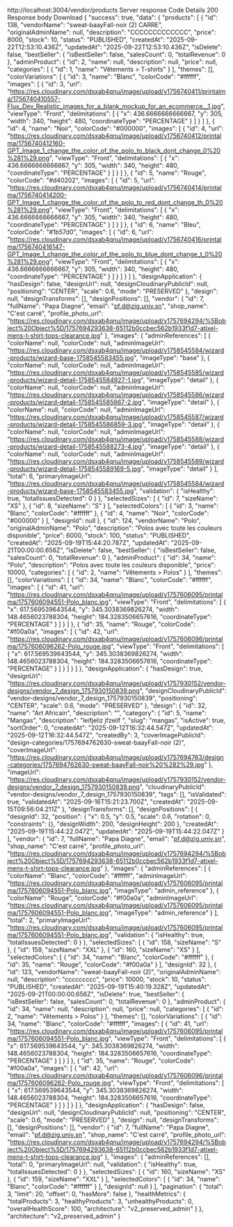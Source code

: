 http://localhost:3004/vendor/products
Server response
Code	Details
200	
Response body
Download
{
  "success": true,
  "data": {
    "products": [
      {
        "id": 138,
        "vendorName": "sweat-baayFall-noir (2) CARRE",
        "originalAdminName": null,
        "description": "CCCCCCCCCCCCC",
        "price": 8000,
        "stock": 10,
        "status": "PUBLISHED",
        "createdAt": "2025-09-22T12:53:10.436Z",
        "updatedAt": "2025-09-22T12:53:10.436Z",
        "isDelete": false,
        "bestSeller": {
          "isBestSeller": false,
          "salesCount": 0,
          "totalRevenue": 0
        },
        "adminProduct": {
          "id": 2,
          "name": null,
          "description": null,
          "price": null,
          "categories": [
            {
              "id": 1,
              "name": "Vêtements > T-shirts"
            }
          ],
          "themes": [],
          "colorVariations": [
            {
              "id": 3,
              "name": "Blanc",
              "colorCode": "#ffffff",
              "images": [
                {
                  "id": 3,
                  "url": "https://res.cloudinary.com/dsxab4qnu/image/upload/v1756740411/printalma/1756740410557-Flux_Dev_Realistic_images_for_a_blank_mockup_for_an_ecommerce__1.jpg",
                  "viewType": "Front",
                  "delimitations": [
                    {
                      "x": 436.6666666666667,
                      "y": 305,
                      "width": 340,
                      "height": 480,
                      "coordinateType": "PERCENTAGE"
                    }
                  ]
                }
              ]
            },
            {
              "id": 4,
              "name": "Noir",
              "colorCode": "#000000",
              "images": [
                {
                  "id": 4,
                  "url": "https://res.cloudinary.com/dsxab4qnu/image/upload/v1756740412/printalma/1756740412160-GPT_Image_1_change_the_color_of_the_polo_to_black_dont_change_0%20%281%29.png",
                  "viewType": "Front",
                  "delimitations": [
                    {
                      "x": 436.6666666666667,
                      "y": 305,
                      "width": 340,
                      "height": 480,
                      "coordinateType": "PERCENTAGE"
                    }
                  ]
                }
              ]
            },
            {
              "id": 5,
              "name": "Rouge",
              "colorCode": "#d40202",
              "images": [
                {
                  "id": 5,
                  "url": "https://res.cloudinary.com/dsxab4qnu/image/upload/v1756740414/printalma/1756740414200-GPT_Image_1_change_the_color_of_the_polo_to_red_dont_change_th_0%20%281%29.png",
                  "viewType": "Front",
                  "delimitations": [
                    {
                      "x": 436.6666666666667,
                      "y": 305,
                      "width": 340,
                      "height": 480,
                      "coordinateType": "PERCENTAGE"
                    }
                  ]
                }
              ]
            },
            {
              "id": 6,
              "name": "Bleu",
              "colorCode": "#1b57d0",
              "images": [
                {
                  "id": 6,
                  "url": "https://res.cloudinary.com/dsxab4qnu/image/upload/v1756740416/printalma/1756740416147-GPT_Image_1_change_the_color_of_the_polo_to_blue_dont_change_t_0%20%281%29.png",
                  "viewType": "Front",
                  "delimitations": [
                    {
                      "x": 436.6666666666667,
                      "y": 305,
                      "width": 340,
                      "height": 480,
                      "coordinateType": "PERCENTAGE"
                    }
                  ]
                }
              ]
            }
          ]
        },
        "designApplication": {
          "hasDesign": false,
          "designUrl": null,
          "designCloudinaryPublicId": null,
          "positioning": "CENTER",
          "scale": 0.6,
          "mode": "PRESERVED"
        },
        "design": null,
        "designTransforms": [],
        "designPositions": [],
        "vendor": {
          "id": 7,
          "fullName": "Papa  Diagne",
          "email": "pf.d@zig.univ.sn",
          "shop_name": "C'est carré",
          "profile_photo_url": "https://res.cloudinary.com/dsxab4qnu/image/upload/v1757694294/%5Bobject%20Object%5D/1757694293638-65112b0ccbec562b1933f1d7-atixel-mens-t-shirt-tops-clearance.jpg"
        },
        "images": {
          "adminReferences": [
            {
              "colorName": null,
              "colorCode": null,
              "adminImageUrl": "https://res.cloudinary.com/dsxab4qnu/image/upload/v1758545584/wizard-products/wizard-base-1758545583455.jpg",
              "imageType": "base"
            },
            {
              "colorName": null,
              "colorCode": null,
              "adminImageUrl": "https://res.cloudinary.com/dsxab4qnu/image/upload/v1758545585/wizard-products/wizard-detail-1758545584927-1.jpg",
              "imageType": "detail"
            },
            {
              "colorName": null,
              "colorCode": null,
              "adminImageUrl": "https://res.cloudinary.com/dsxab4qnu/image/upload/v1758545586/wizard-products/wizard-detail-1758545585867-2.jpg",
              "imageType": "detail"
            },
            {
              "colorName": null,
              "colorCode": null,
              "adminImageUrl": "https://res.cloudinary.com/dsxab4qnu/image/upload/v1758545587/wizard-products/wizard-detail-1758545586859-3.jpg",
              "imageType": "detail"
            },
            {
              "colorName": null,
              "colorCode": null,
              "adminImageUrl": "https://res.cloudinary.com/dsxab4qnu/image/upload/v1758545588/wizard-products/wizard-detail-1758545588273-4.jpg",
              "imageType": "detail"
            },
            {
              "colorName": null,
              "colorCode": null,
              "adminImageUrl": "https://res.cloudinary.com/dsxab4qnu/image/upload/v1758545589/wizard-products/wizard-detail-1758545589169-5.jpg",
              "imageType": "detail"
            }
          ],
          "total": 6,
          "primaryImageUrl": "https://res.cloudinary.com/dsxab4qnu/image/upload/v1758545584/wizard-products/wizard-base-1758545583455.jpg",
          "validation": {
            "isHealthy": true,
            "totalIssuesDetected": 0
          }
        },
        "selectedSizes": [
          {
            "id": 7,
            "sizeName": "XS"
          },
          {
            "id": 8,
            "sizeName": "S"
          }
        ],
        "selectedColors": [
          {
            "id": 3,
            "name": "Blanc",
            "colorCode": "#ffffff"
          },
          {
            "id": 4,
            "name": "Noir",
            "colorCode": "#000000"
          }
        ],
        "designId": null
      },
      {
        "id": 124,
        "vendorName": "Polo",
        "originalAdminName": "Polo",
        "description": "Polos avec toute les couleurs disponible",
        "price": 6000,
        "stock": 100,
        "status": "PUBLISHED",
        "createdAt": "2025-09-19T15:44:20.787Z",
        "updatedAt": "2025-09-21T00:00:00.656Z",
        "isDelete": false,
        "bestSeller": {
          "isBestSeller": false,
          "salesCount": 0,
          "totalRevenue": 0
        },
        "adminProduct": {
          "id": 34,
          "name": "Polo",
          "description": "Polos avec toute les couleurs disponible",
          "price": 10000,
          "categories": [
            {
              "id": 2,
              "name": "Vêtements > Polos"
            }
          ],
          "themes": [],
          "colorVariations": [
            {
              "id": 34,
              "name": "Blanc",
              "colorCode": "#ffffff",
              "images": [
                {
                  "id": 41,
                  "url": "https://res.cloudinary.com/dsxab4qnu/image/upload/v1757606095/printalma/1757606094551-Polo_blanc.jpg",
                  "viewType": "Front",
                  "delimitations": [
                    {
                      "x": 617.569539643544,
                      "y": 345.3038369826274,
                      "width": 148.4656023788304,
                      "height": 184.3283506657616,
                      "coordinateType": "PERCENTAGE"
                    }
                  ]
                }
              ]
            },
            {
              "id": 35,
              "name": "Rouge",
              "colorCode": "#f00a0a",
              "images": [
                {
                  "id": 42,
                  "url": "https://res.cloudinary.com/dsxab4qnu/image/upload/v1757606096/printalma/1757606096262-Polo_rouge.jpg",
                  "viewType": "Front",
                  "delimitations": [
                    {
                      "x": 617.569539643544,
                      "y": 345.3038369826274,
                      "width": 148.4656023788304,
                      "height": 184.3283506657616,
                      "coordinateType": "PERCENTAGE"
                    }
                  ]
                }
              ]
            }
          ]
        },
        "designApplication": {
          "hasDesign": true,
          "designUrl": "https://res.cloudinary.com/dsxab4qnu/image/upload/v1757930152/vendor-designs/vendor_7_design_1757930150839.png",
          "designCloudinaryPublicId": "vendor-designs/vendor_7_design_1757930150839",
          "positioning": "CENTER",
          "scale": 0.6,
          "mode": "PRESERVED"
        },
        "design": {
          "id": 32,
          "name": "Art Africain",
          "description": "",
          "category": {
            "id": 5,
            "name": "Mangas",
            "description": "leifjeliz jfzeilf ",
            "slug": "mangas",
            "isActive": true,
            "sortOrder": 0,
            "createdAt": "2025-09-12T16:32:44.547Z",
            "updatedAt": "2025-09-12T16:32:44.547Z",
            "createdBy": 3,
            "coverImagePublicId": "design-categories/1757694762630-sweat-baayFall-noir (2)",
            "coverImageUrl": "https://res.cloudinary.com/dsxab4qnu/image/upload/v1757694763/design-categories/1757694762630-sweat-baayFall-noir%20%282%29.jpg"
          },
          "imageUrl": "https://res.cloudinary.com/dsxab4qnu/image/upload/v1757930152/vendor-designs/vendor_7_design_1757930150839.png",
          "cloudinaryPublicId": "vendor-designs/vendor_7_design_1757930150839",
          "tags": [],
          "isValidated": true,
          "validatedAt": "2025-09-16T15:21:23.700Z",
          "createdAt": "2025-09-15T09:56:04.211Z"
        },
        "designTransforms": [],
        "designPositions": [
          {
            "designId": 32,
            "position": {
              "x": 0.5,
              "y": 0.5,
              "scale": 0.6,
              "rotation": 0,
              "constraints": {},
              "designWidth": 200,
              "designHeight": 200
            },
            "createdAt": "2025-09-19T15:44:22.047Z",
            "updatedAt": "2025-09-19T15:44:22.047Z"
          }
        ],
        "vendor": {
          "id": 7,
          "fullName": "Papa  Diagne",
          "email": "pf.d@zig.univ.sn",
          "shop_name": "C'est carré",
          "profile_photo_url": "https://res.cloudinary.com/dsxab4qnu/image/upload/v1757694294/%5Bobject%20Object%5D/1757694293638-65112b0ccbec562b1933f1d7-atixel-mens-t-shirt-tops-clearance.jpg"
        },
        "images": {
          "adminReferences": [
            {
              "colorName": "Blanc",
              "colorCode": "#ffffff",
              "adminImageUrl": "https://res.cloudinary.com/dsxab4qnu/image/upload/v1757606095/printalma/1757606094551-Polo_blanc.jpg",
              "imageType": "admin_reference"
            },
            {
              "colorName": "Rouge",
              "colorCode": "#f00a0a",
              "adminImageUrl": "https://res.cloudinary.com/dsxab4qnu/image/upload/v1757606095/printalma/1757606094551-Polo_blanc.jpg",
              "imageType": "admin_reference"
            }
          ],
          "total": 2,
          "primaryImageUrl": "https://res.cloudinary.com/dsxab4qnu/image/upload/v1757606095/printalma/1757606094551-Polo_blanc.jpg",
          "validation": {
            "isHealthy": true,
            "totalIssuesDetected": 0
          }
        },
        "selectedSizes": [
          {
            "id": 158,
            "sizeName": "S"
          },
          {
            "id": 159,
            "sizeName": "XXL"
          },
          {
            "id": 160,
            "sizeName": "XS"
          }
        ],
        "selectedColors": [
          {
            "id": 34,
            "name": "Blanc",
            "colorCode": "#ffffff"
          },
          {
            "id": 35,
            "name": "Rouge",
            "colorCode": "#f00a0a"
          }
        ],
        "designId": 32
      },
      {
        "id": 123,
        "vendorName": "sweat-baayFall-noir (2)",
        "originalAdminName": null,
        "description": "ccccccccc",
        "price": 10000,
        "stock": 10,
        "status": "PUBLISHED",
        "createdAt": "2025-09-19T15:40:19.328Z",
        "updatedAt": "2025-09-21T00:00:00.656Z",
        "isDelete": true,
        "bestSeller": {
          "isBestSeller": false,
          "salesCount": 0,
          "totalRevenue": 0
        },
        "adminProduct": {
          "id": 34,
          "name": null,
          "description": null,
          "price": null,
          "categories": [
            {
              "id": 2,
              "name": "Vêtements > Polos"
            }
          ],
          "themes": [],
          "colorVariations": [
            {
              "id": 34,
              "name": "Blanc",
              "colorCode": "#ffffff",
              "images": [
                {
                  "id": 41,
                  "url": "https://res.cloudinary.com/dsxab4qnu/image/upload/v1757606095/printalma/1757606094551-Polo_blanc.jpg",
                  "viewType": "Front",
                  "delimitations": [
                    {
                      "x": 617.569539643544,
                      "y": 345.3038369826274,
                      "width": 148.4656023788304,
                      "height": 184.3283506657616,
                      "coordinateType": "PERCENTAGE"
                    }
                  ]
                }
              ]
            },
            {
              "id": 35,
              "name": "Rouge",
              "colorCode": "#f00a0a",
              "images": [
                {
                  "id": 42,
                  "url": "https://res.cloudinary.com/dsxab4qnu/image/upload/v1757606096/printalma/1757606096262-Polo_rouge.jpg",
                  "viewType": "Front",
                  "delimitations": [
                    {
                      "x": 617.569539643544,
                      "y": 345.3038369826274,
                      "width": 148.4656023788304,
                      "height": 184.3283506657616,
                      "coordinateType": "PERCENTAGE"
                    }
                  ]
                }
              ]
            }
          ]
        },
        "designApplication": {
          "hasDesign": false,
          "designUrl": null,
          "designCloudinaryPublicId": null,
          "positioning": "CENTER",
          "scale": 0.6,
          "mode": "PRESERVED"
        },
        "design": null,
        "designTransforms": [],
        "designPositions": [],
        "vendor": {
          "id": 7,
          "fullName": "Papa  Diagne",
          "email": "pf.d@zig.univ.sn",
          "shop_name": "C'est carré",
          "profile_photo_url": "https://res.cloudinary.com/dsxab4qnu/image/upload/v1757694294/%5Bobject%20Object%5D/1757694293638-65112b0ccbec562b1933f1d7-atixel-mens-t-shirt-tops-clearance.jpg"
        },
        "images": {
          "adminReferences": [],
          "total": 0,
          "primaryImageUrl": null,
          "validation": {
            "isHealthy": true,
            "totalIssuesDetected": 0
          }
        },
        "selectedSizes": [
          {
            "id": 160,
            "sizeName": "XS"
          },
          {
            "id": 159,
            "sizeName": "XXL"
          }
        ],
        "selectedColors": [
          {
            "id": 34,
            "name": "Blanc",
            "colorCode": "#ffffff"
          }
        ],
        "designId": null
      }
    ],
    "pagination": {
      "total": 3,
      "limit": 20,
      "offset": 0,
      "hasMore": false
    },
    "healthMetrics": {
      "totalProducts": 3,
      "healthyProducts": 3,
      "unhealthyProducts": 0,
      "overallHealthScore": 100,
      "architecture": "v2_preserved_admin"
    }
  },
  "architecture": "v2_preserved_admin"
}